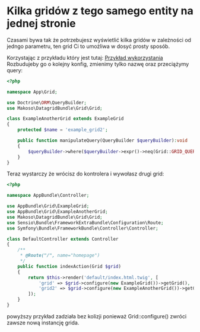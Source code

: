 # Kilka gridów z tego samego entity na jednej stronie

Czasami bywa tak że potrzebujesz wyświetlić kilka gridów w zależności od jedngo
 parametru, ten grid Ci to umożliwa w dosyć prosty sposób.
 
Korzystając z przykładu który jest tutaj: [Przykład wykorzystania](baseExample.md)
Rozbudujeby go o kolejny konfig, zmienimy tylko nazwę oraz przeciążymy query:

```php
<?php

namespace App\Grid;

use Doctrine\ORM\QueryBuilder;
use Makoso\DatagridBundle\Grid\Grid;

class ExampleAnotherGrid extends ExampleGrid
{
    protected $name = 'example_grid2';

    public function manipulateQuery(QueryBuilder $queryBuilder):void
    {
        $queryBuilder->where($queryBuilder->expr()->neq(Grid::GRID_QUERY_ALIAS.'.firstName', ':first_name'))->setParameter(':test','Jon');
    }
}
```

Teraz wystarczy że wrócisz do kontrolera i wywołasz drugi grid:


```php
<?php

namespace AppBundle\Controller;

use AppBundle\Grid\ExampleGrid;
use AppBundle\Grid\ExampleAnotherGrid;
use Makoso\DatagridBundle\Grid\Grid;
use Sensio\Bundle\FrameworkExtraBundle\Configuration\Route;
use Symfony\Bundle\FrameworkBundle\Controller\Controller;

class DefaultController extends Controller
{
    /**
     * @Route("/", name="homepage")
     */
    public function indexAction(Grid $grid)
    {
        return $this->render('default/index.html.twig', [
            'grid' => $grid->configure(new ExampleGrid())->getGrid(),
            'grid2' => $grid->configure(new ExampleAnotherGrid())->getGrid(),
        ]);
    }
}

```

powyższy przykład zadziała bez kolizji ponieważ Grid::configure() zwróci zawsze nową instancję grida.